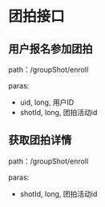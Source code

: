 # 团拍接口
## 用户报名参加团拍
path：/groupShot/enroll

paras:

* uid, long, 用户ID
* shotId, long, 团拍活动id

## 获取团拍详情
path：/groupShot/enroll

paras:

* shotId, long, 团拍活动id